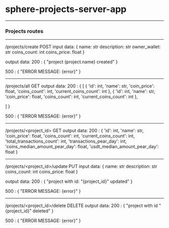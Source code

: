 # sphere-projects-server-app

------

<h3> Projects routes </h3>

---
/projects/create POST
input data:
{
  name: str
  description: str
  owner_wallet: str
  coins_count: int
  coins_price: float
}

output data:
200 : {
  "project {project.name} created"
}

500 : {
  "ERROR MESSAGE: {error}"
}


---
/projects/all GET
output data:
200 : {
  [
    {
      'id': int,
      'name': str,
      'coin_price': float,
      'coins_count': int,
      'current_coins_count': int
    },
    {
      'id': int,
      'name': str,
      'coin_price': float,
      'coins_count': int,
      'current_coins_count': int
    },
    
  ]
}

500 : {
  "ERROR MESSAGE: {error}"
}


---
/projects/<project_id> GET
output data:
200 : {
  'id': int,
  'name': str,
  'coin_price': float,
  'coins_count': int,
  'current_coins_count': int,
  'total_transactions_count': int,
  'transactions_pear_day': int,
  'coins_median_amount_pear_day': float,
  'usdt_median_amount_pear_day': float
}


---
/projects/<project_id>/update PUT
input data:
{
  name: str
  description: str
  coins_count: int
  coins_price: float
}

output data:
200 : {
  "project with id: "{project_id}" updated"
}

500 : {
  "ERROR MESSAGE: {error}"
}


---
/projects/<project_id>/delete DELETE
output data:
200 : {
  "project with id "{project_id}" deleted"
}

500 : {
  "ERROR MESSAGE: {error}"
}
